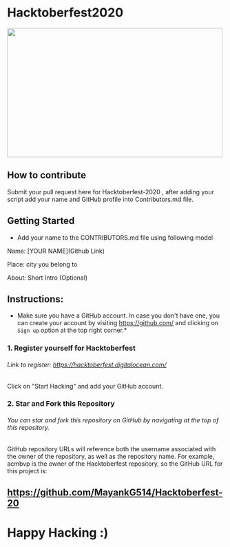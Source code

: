 # Hacktoberfest2020
<img src="https://github.com/bajajvinamr/HacktoberFest2020/raw/master/0.png" width="500" height="300">

## How to contribute
Submit your pull request here for Hacktoberfest-2020 , after adding your script add your name and GitHub profile into Contributors.md file.

## Getting Started

* Add your name to the CONTRIBUTORS.md file using following model

Name: [YOUR NAME](Github Link)

Place: city you belong to

About: Short Intro (Optional)

## Instructions:

* Make sure you have a GitHub account. In case you don't have one, you can create your account by visiting https://github.com/ and clicking on ``Sign up`` option at the top right corner.*

### 1. Register yourself for Hacktoberfest

###### Link to register: https://hacktoberfest.digitalocean.com/

Click on "Start Hacking" and add your GitHub account.

### 2. Star and Fork this Repository
###### You can star and fork this repository on GitHub by navigating at the top of this repository.

GitHub repository URLs will reference both the username associated with the owner of the repository, as well as the repository name. For example, acmbvp is the owner of the Hacktoberfest repository, so the GitHub URL for this project is:

## https://github.com/MayankG514/Hacktoberfest-20

# Happy Hacking :)

